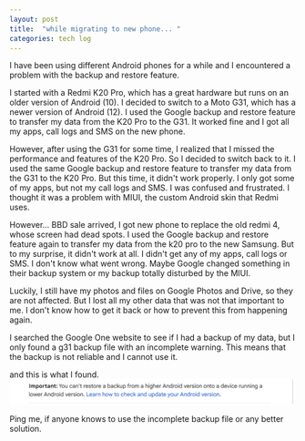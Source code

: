 ```yaml
---
layout: post
title:  "while migrating to new phone... "
categories: tech log
---
```

I have been using different Android phones for a while and I encountered a problem with the backup and restore feature.

I started with a Redmi K20 Pro, which has a great hardware but runs on an older version of Android (10). I decided to switch to a Moto G31, which has a newer version of Android (12). I used the Google backup and restore feature to transfer my data from the K20 Pro to the G31. It worked fine and I got all my apps, call logs and SMS on the new phone.

However, after using the G31 for some time, I realized that I missed the performance and features of the K20 Pro. So I decided to switch back to it. I used the same Google backup and restore feature to transfer my data from the G31 to the K20 Pro. But this time, it didn't work properly. I only got some of my apps, but not my call logs and SMS. I was confused and frustrated. I thought it was a problem with MIUI, the custom Android skin that Redmi uses.

However... BBD sale arrived, I got new phone to replace the old redmi 4, whose screen had dead spots. I used the Google backup and restore feature again to transfer my data from the k20 pro to the new Samsung. But to my surprise, it didn't work at all. I didn't get any of my apps, call logs or SMS. I don't know what went wrong. Maybe Google changed something in their backup system or my backup totally disturbed by the MIUI.

Luckily, I still have my photos and files on Google Photos and Drive, so they are not affected. But I lost all my other data that was not that important to me. I don't know how to get it back or how to prevent this from happening again.

I searched the Google One website to see if I had a backup of my data, but I only found a g31 backup file with an incomplete warning. This means that the backup is not reliable and I cannot use it. 

and this is what I found. ![Alt text](gbackup.png)

Ping me, if anyone knows to use the incomplete backup file or any better solution.